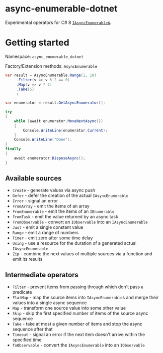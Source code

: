 # async-enumerable-dotnet

Experimental operators for C# 8 [`IAsyncEnumerable`s](https://github.com/dotnet/corefx/issues/32640).

# Getting started

Namespace: `async_enumerable_dotnet`

Factory/Extension methods: `AsyncEnumerable`

```cs
var result = AsyncEnumerable.Range(1, 10)
     .Filter(v => v % 2 == 0)
     .Map(v => v * 2)
	 .Take(5)
	 ;

var enumerator = result.GetAsyncEnumerator();

try
{
    while (await enumerator.MoveNextAsync()) 
    {
	    Console.WriteLine(enumerator.Current);
    }
	Console.WriteLine("Done");
}
finally
{
	await enumerator.DisposeAsync();
}
```

## Available sources

- `Create` - generate values via async push
- `Defer` - defer the creation of the actual `IAsyncEnumerable`
- `Error` - signal an error
- `FromArray` - emit the items of an array
- `FromEnumerable` - emit the items of an `IEnumerable`
- `FromTask` - emit the value returned by an async task
- `FromObservable` - convert an `IObservable` into an `IAsyncEnumerable`
- `Just` - emit a single constant value
- `Range` - emit a range of numbers
- `Timer` - emit zero after some time delay
- `Using` - use a resource for the duration of a generated actual `IAsyncEnumerable`
- `Zip` - combine the next values of multiple sources via a function and emit its results

## Intermediate operators

- `Filter` - prevent items from passing through which don't pass a predicate
- `FlatMap` - map the source items into `IAsyncEnumerable`s and merge their values into a single async sequence
- `Map` - transform one source value into some other value
- `Skip` - skip the first specified number of items of the source async sequence
- `Take` - take at most a given number of items and stop the async sequence after that
- `Timeout` - signal an error if the next item doesn't arrive within the specified time
- `ToObservable` - convert the `IAsyncEnumerable` into an `IObservable`
